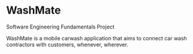 # WashMate
Software Engineering Fundamentals Project








WashMate is a mobile carwash application that aims to connect car wash contractors with customers, whenever, wherever. 

